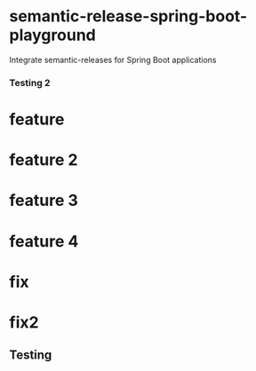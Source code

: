 # semantic-release-spring-boot-playground
Integrate semantic-releases for Spring Boot applications


### Testing 2


# feature

# feature 2

# feature 3

# feature 4

# fix

# fix2

## Testing
